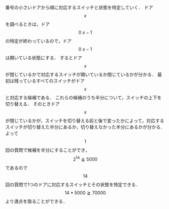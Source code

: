 番号の小さいドアから順に対応するスイッチと状態を特定していく．
ドア$$x$$を調べるときは，ドア$$0~x-1$$の特定が終わっているので，ドア$$0~x-1$$は開いている状態にする．
するとドア$$x$$が閉じているかで対応するスイッチが開いているか閉じているかが分かる．
最初は残っているすべてのスイッチがドア$$x$$と対応する候補である．
これらの候補のうち半分について，スイッチの上下を切り替える．
そのときドア$$x$$が閉じているかが，スイッチを切り替える前と後で変ったかによって，対応するスイッチが切り替えた半分にあるか，切り替えなかった半分にあるかが分かる．
よって$$1$$回の質問で候補を半分にすることができ，$$2^14 \leqq 5000$$であるので$$14$$回の質問で$1$つのドアに対応するスイッチとその状態を特定できる．
$$14*5000 \geqq 70000$$より満点を取ることができる．
